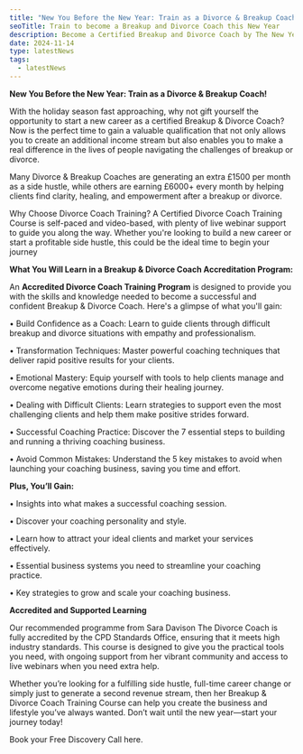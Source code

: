 ```yaml
---
title: "New You Before the New Year: Train as a Divorce & Breakup Coach!"
seoTitle: Train to become a Breakup and Divorce Coach this New Year
description: Become a Certified Breakup and Divorce Coach by The New Year
date: 2024-11-14
type: latestNews
tags:
  - latestNews
---
```

**New You Before the New Year: Train as a Divorce &
Breakup Coach!**

With the holiday season fast approaching, why not gift
yourself the opportunity to start a new career as a certified Breakup &
Divorce Coach? Now is the perfect time to gain a valuable qualification that
not only allows you to create an additional income stream but also enables you
to make a real difference in the lives of people navigating the challenges of
breakup or divorce.

Many Divorce & Breakup Coaches are generating an extra £1500
per month as a side hustle, while others are earning £6000+ every month
by helping clients find clarity, healing, and empowerment after a breakup or
divorce.

Why Choose Divorce Coach Training? A Certified Divorce
Coach Training Course is self-paced and video-based, with plenty
of live webinar support to guide you along the way. Whether you're looking to
build a new career or start a profitable side hustle, this could be the ideal
time to begin your journey


**What You Will Learn in a Breakup & Divorce Coach
Accreditation Program:**


An **Accredited Divorce Coach Training Program** is designed to provide you with the skills
and knowledge needed to become a successful and confident Breakup &
Divorce Coach. Here's a glimpse of what you'll gain:

•  Build Confidence as a Coach: Learn to guide clients through difficult breakup and divorce situations with empathy and professionalism.

•  Transformation Techniques: Master powerful coaching techniques that deliver rapid positive results for your clients.

•  Emotional Mastery: Equip yourself with tools to help clients manage and overcome negative emotions during their healing journey.

•  Dealing with Difficult Clients: Learn strategies to support even the most challenging clients and help them make positive strides forward.

•  Successful Coaching Practice: Discover the 7 essential steps to building and running a thriving coaching business.

•  Avoid Common Mistakes: Understand the 5 key mistakes to avoid when launching your coaching business, saving you time and effort.

**Plus, You’ll Gain:**

•  Insights into what makes a successful coaching session.

•  Discover your coaching personality and style.

•  Learn how to attract your ideal clients and market your services effectively.

•  Essential business systems you need to streamline your coaching practice.

•  Key strategies to grow and scale your coaching business.

**Accredited and Supported Learning**

Our recommended programme from Sara Davison The Divorce Coach is fully accredited by the CPD Standards Office, ensuring that it meets high industry standards. This course is designed to give you the practical tools you need, with ongoing support from her vibrant community and access to live webinars when you need extra help.

Whether you’re looking for a fulfilling side hustle, full-time career change or simply just to generate a second revenue stream, then her Breakup & Divorce Coach Training Course can help you create the business and lifestyle you’ve always wanted. Don’t wait until the new year—start your journey today!

Book your Free Discovery Call here.
